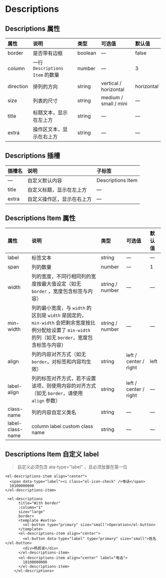 # Descriptions

## Descriptions 属性
| 属性      | 说明                            | 类型    | 可选值                | 默认值     |
| :-------- | :------------------------------ | :------ | :-------------------- | :--------- |
| border    | 是否带有边框                    | boolean | —                     | false      |
| column    | 一行 `Descriptions Item` 的数量 | number  | —                     | 3          |
| direction | 排列的方向                      | string  | vertical / horizontal | horizontal |
| size      | 列表的尺寸                      | string  | medium / small / mini | —          |
| title     | 标题文本，显示在左上方          | string  | —                     | —          |
| extra     | 操作区文本，显示在右上方        | string  | —                     | —          |

## Descriptions 插槽

| 插槽名 | 说明                       | 子标签            |
| :----- | :------------------------- | :---------------- |
| —      | 自定义默认内容             | Descriptions Item |
| title  | 自定义标题，显示在左上方   | —                 |
| extra  | 自定义操作区，显示在右上方 | —                 |

## Descriptions Item 属性

| 属性             | 说明                                                         | 类型            | 可选值                | 默认值 |
| :--------------- | :----------------------------------------------------------- | :-------------- | :-------------------- | :----- |
| label            | 标签文本                                                     | string          | —                     | —      |
| span             | 列的数量                                                     | number          | —                     | 1      |
| width            | 列的宽度，不同行相同列的宽度按最大值设定（如无 `border` ，宽度包含标签与内容） | string / number | —                     | —      |
| min-width        | 列的最小宽度，与 `width` 的区别是 `width` 是固定的，`min-width` 会把剩余宽度按比例分配给设置了 `min-width` 的列（如无 `border`，宽度包含标签与内容） | string / number | —                     | —      |
| align            | 列的内容对齐方式（如无 `border`，对标签和内容均生效）        | string          | left / center / right | left   |
| label-align      | 列的标签对齐方式，若不设置该项，则使用内容的对齐方式（如无 `border`，请使用 `align` 参数） | string          | left / center / right | —      |
| class-name       | 列的内容自定义类名                                           | string          | —                     | —      |
| label-class-name | column label custom class name                               | string          | —                     | —      |

## Descriptions Item 自定义 label

>  自定义必须包含 ata-type="label" ，且必须放置在第一位

```vue
<el-descriptions-item align="center">
  <span data-type="label"><i class="el-icon-check" />电话</span>
  18100000000
</el-descriptions-item>
```

```vue
 <el-descriptions
      title="With border"
      :column="1"
      size="large"
      border>
      <template #extra>
        <el-button type="primary" size="small">Operation</el-button>
      </template>
      <el-descriptions-item align="center">
        <el-button data-type="label" type="primary" size="small">姓名</el-button>
        <div>杨其波</div>
      </el-descriptions-item>
      <el-descriptions-item align="center" label="电话">
        18100000000
      </el-descriptions-item>
    </el-descriptions>
```
